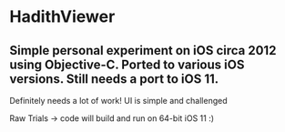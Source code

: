 
# HadithViewer

## Simple personal experiment on iOS circa 2012 using Objective-C. Ported to various iOS versions. Still needs a port to iOS 11.

Definitely needs a lot of work!
UI is simple and challenged

Raw Trials -> code will build and run on 64-bit iOS 11 :)
